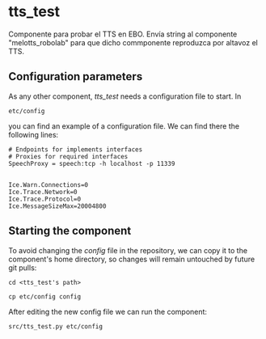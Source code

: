# tts_test
Componente para probar el TTS en EBO.
Envía string al componente "melotts_robolab" para que dicho commponente reproduzca por altavoz el TTS.


## Configuration parameters
As any other component, *tts_test* needs a configuration file to start. In
```
etc/config
```
you can find an example of a configuration file. We can find there the following lines:
```
# Endpoints for implements interfaces
# Proxies for required interfaces
SpeechProxy = speech:tcp -h localhost -p 11339


Ice.Warn.Connections=0
Ice.Trace.Network=0
Ice.Trace.Protocol=0
Ice.MessageSizeMax=20004800

```

## Starting the component
To avoid changing the *config* file in the repository, we can copy it to the component's home directory, so changes will remain untouched by future git pulls:

```
cd <tts_test's path> 
```
```
cp etc/config config
```

After editing the new config file we can run the component:

```
src/tts_test.py etc/config
```
